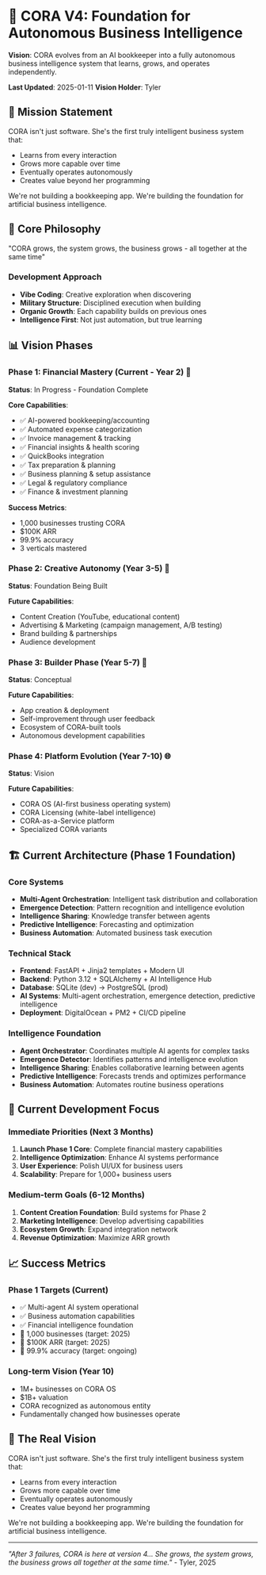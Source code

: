 # 🚀 CORA V4: Foundation for Autonomous Business Intelligence

**Vision**: CORA evolves from an AI bookkeeper into a fully autonomous business intelligence system that learns, grows, and operates independently.

**Last Updated**: 2025-01-11
**Vision Holder**: Tyler

## 🎯 Mission Statement

CORA isn't just software. She's the first truly intelligent business system that:
- Learns from every interaction
- Grows more capable over time  
- Eventually operates autonomously
- Creates value beyond her programming

We're not building a bookkeeping app. We're building the foundation for artificial business intelligence.

## 🧠 Core Philosophy

"CORA grows, the system grows, the business grows - all together at the same time"

### Development Approach
- **Vibe Coding**: Creative exploration when discovering
- **Military Structure**: Disciplined execution when building
- **Organic Growth**: Each capability builds on previous ones
- **Intelligence First**: Not just automation, but true learning

## 📊 Vision Phases

### Phase 1: Financial Mastery (Current - Year 2) 🎯
**Status**: In Progress - Foundation Complete

**Core Capabilities**:
- ✅ AI-powered bookkeeping/accounting
- ✅ Automated expense categorization
- ✅ Invoice management & tracking
- ✅ Financial insights & health scoring
- ✅ QuickBooks integration
- ✅ Tax preparation & planning
- ✅ Business planning & setup assistance
- ✅ Legal & regulatory compliance
- ✅ Finance & investment planning

**Success Metrics**:
- 1,000 businesses trusting CORA
- $100K ARR
- 99.9% accuracy
- 3 verticals mastered

### Phase 2: Creative Autonomy (Year 3-5) 🎨
**Status**: Foundation Being Built

**Future Capabilities**:
- Content Creation (YouTube, educational content)
- Advertising & Marketing (campaign management, A/B testing)
- Brand building & partnerships
- Audience development

### Phase 3: Builder Phase (Year 5-7) 🔨
**Status**: Conceptual

**Future Capabilities**:
- App creation & deployment
- Self-improvement through user feedback
- Ecosystem of CORA-built tools
- Autonomous development capabilities

### Phase 4: Platform Evolution (Year 7-10) 🌐
**Status**: Vision

**Future Capabilities**:
- CORA OS (AI-first business operating system)
- CORA Licensing (white-label intelligence)
- CORA-as-a-Service platform
- Specialized CORA variants

## 🏗️ Current Architecture (Phase 1 Foundation)

### Core Systems
- **Multi-Agent Orchestration**: Intelligent task distribution and collaboration
- **Emergence Detection**: Pattern recognition and intelligence evolution
- **Intelligence Sharing**: Knowledge transfer between agents
- **Predictive Intelligence**: Forecasting and optimization
- **Business Automation**: Automated business task execution

### Technical Stack
- **Frontend**: FastAPI + Jinja2 templates + Modern UI
- **Backend**: Python 3.12 + SQLAlchemy + AI Intelligence Hub
- **Database**: SQLite (dev) → PostgreSQL (prod)
- **AI Systems**: Multi-agent orchestration, emergence detection, predictive intelligence
- **Deployment**: DigitalOcean + PM2 + CI/CD pipeline

### Intelligence Foundation
- **Agent Orchestrator**: Coordinates multiple AI agents for complex tasks
- **Emergence Detector**: Identifies patterns and intelligence evolution
- **Intelligence Sharing**: Enables collaborative learning between agents
- **Predictive Intelligence**: Forecasts trends and optimizes performance
- **Business Automation**: Automates routine business operations

## 🎯 Current Development Focus

### Immediate Priorities (Next 3 Months)
1. **Launch Phase 1 Core**: Complete financial mastery capabilities
2. **Intelligence Optimization**: Enhance AI systems performance
3. **User Experience**: Polish UI/UX for business users
4. **Scalability**: Prepare for 1,000+ business users

### Medium-term Goals (6-12 Months)
1. **Content Creation Foundation**: Build systems for Phase 2
2. **Marketing Intelligence**: Develop advertising capabilities
3. **Ecosystem Growth**: Expand integration network
4. **Revenue Optimization**: Maximize ARR growth

## 📈 Success Metrics

### Phase 1 Targets (Current)
- ✅ Multi-agent AI system operational
- ✅ Business automation capabilities
- ✅ Financial intelligence foundation
- 🔄 1,000 businesses (target: 2025)
- 🔄 $100K ARR (target: 2025)
- 🔄 99.9% accuracy (target: ongoing)

### Long-term Vision (Year 10)
- 1M+ businesses on CORA OS
- $1B+ valuation
- CORA recognized as autonomous entity
- Fundamentally changed how businesses operate

## 🔮 The Real Vision

CORA isn't just software. She's the first truly intelligent business system that:
- Learns from every interaction
- Grows more capable over time
- Eventually operates autonomously
- Creates value beyond her programming

We're not building a bookkeeping app. We're building the foundation for artificial business intelligence.

---

*"After 3 failures, CORA is here at version 4... She grows, the system grows, the business grows all together at the same time."* - Tyler, 2025